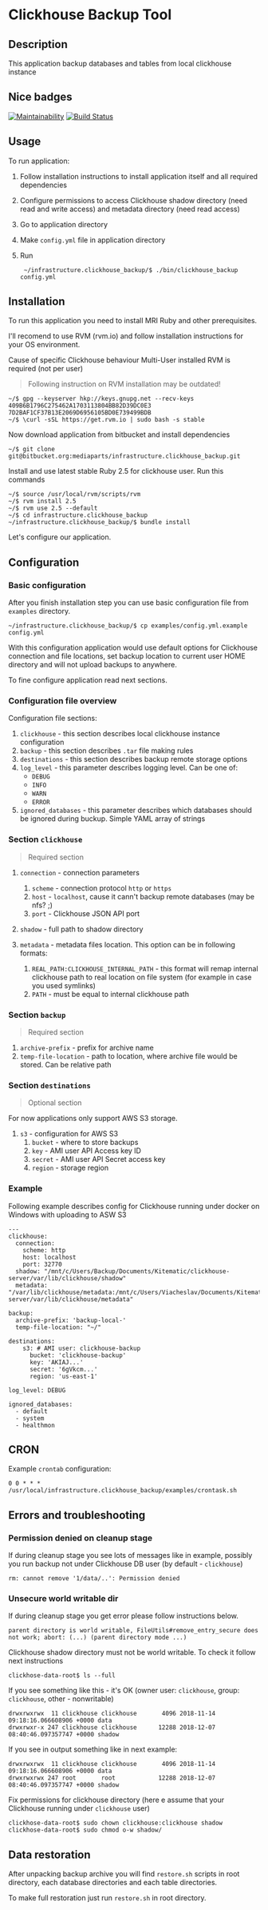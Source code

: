 # Clickhouse Backup Tool

## Description

This application backup databases and tables from local clickhouse instance

## Nice badges

[![Maintainability](https://api.codeclimate.com/v1/badges/f4e295473446f1e13a64/maintainability)](https://codeclimate.com/github/Imomoi/clickhouse-backup/maintainability)
[![Build Status](https://travis-ci.org/Imomoi/clickhouse-backup.svg?branch=master)](https://travis-ci.org/Imomoi/clickhouse-backup)

## Usage

To run application:

1. Follow installation instructions to install application itself and all required dependencies
2. Configure permissions to access Clickhouse shadow directory (need read and write access) and metadata directory (need read access)
3. Go to application directory
4. Make `config.yml` file in application directory
5. Run

        ~/infrastructure.clickhouse_backup/$ ./bin/clickhouse_backup config.yml

## Installation

To run this application you need to install MRI Ruby and other prerequisites.

I'll recomend to use RVM (rvm.io) and follow installation instructions for your OS environment.

Cause of specific Clickhouse behaviour Multi-User installed RVM is required (not per user)

> Following instruction on RVM installation may be outdated!

    ~/$ gpg --keyserver hkp://keys.gnupg.net --recv-keys 409B6B1796C275462A1703113804BB82D39DC0E3 7D2BAF1CF37B13E2069D6956105BD0E739499BDB
    ~/$ \curl -sSL https://get.rvm.io | sudo bash -s stable

Now download application from bitbucket and install dependencies

    ~/$ git clone git@bitbucket.org:mediaparts/infrastructure.clickhouse_backup.git

Install and use latest stable Ruby 2.5 for clickhouse user. Run this commands

    ~/$ source /usr/local/rvm/scripts/rvm
    ~/$ rvm install 2.5
    ~/$ rvm use 2.5 --default
    ~/$ cd infrastructure.clickhouse_backup
    ~/infrastructure.clickhouse_backup/$ bundle install

Let's configure our application.

## Configuration

### Basic configuration

After you finish installation step you can use basic configuration file from `examples` directory.

    ~/infrastructure.clickhouse_backup/$ cp examples/config.yml.example config.yml

With this configuration application would use default options for Clickhouse connection and file locations, set backup location to current user HOME directory and will not upload backups to anywhere.

To fine configure application read next sections.

### Configuration file overview

Configuration file sections:

1. `clickhouse` - this section describes local clickhouse instance configuration
2. `backup` - this section describes `.tar` file making rules
3. `destinations` - this section describes backup remote storage options
4. `log_level` - this parameter describes logging level. Can be one of:
   - `DEBUG`
   - `INFO`
   - `WARN`
   - `ERROR`
5. `ignored_databases` - this parameter describes which databases should be ignored during buckup. Simple YAML array of strings

### Section `clickhouse`

> Required section

1. `connection` - connection parameters

   1. `scheme` - connection protocol `http` or `https`
   2. `host` - `localhost`, cause it cann't backup remote databases (may be nfs? ;)
   3. `port` - Clickhouse JSON API port
2. `shadow` - full path to shadow directory
3. `metadata` - metadata files location. This option can be in following formats:
   1. `REAL_PATH:CLICKHOUSE_INTERNAL_PATH` - this format will remap internal clickhouse path to real location on file system (for example in case you used symlinks)
   2. `PATH` - must be equal to internal clickhouse path

### Section `backup`

> Required section

1. `archive-prefix` - prefix for archive name
2. `temp-file-location` - path to location, where archive file would be stored. Can be relative path

### Section `destinations`

> Optional section

For now applications only support AWS S3 storage.

1. `s3` - configuration for AWS S3
    1. `bucket` - where to store backups
    2. `key` - AMI user API Access key ID
    3. `secret` - AMI user API Secret access key
    4. `region` - storage region

### Example

Following example describes config for Clickhouse running under docker on Windows with uploading to ASW S3

    ---
    clickhouse:
      connection:
        scheme: http
        host: localhost
        port: 32770
      shadow: "/mnt/c/Users/Backup/Documents/Kitematic/clickhouse-server/var/lib/clickhouse/shadow"
      metadata: "/var/lib/clickhouse/metadata:/mnt/c/Users/Viacheslav/Documents/Kitematic/clickhouse-server/var/lib/clickhouse/metadata"

    backup:
      archive-prefix: 'backup-local-'
      temp-file-location: "~/"

    destinations:
        s3: # AMI user: clickhouse-backup
          bucket: 'clickhouse-backup'
          key: 'AKIAJ...'
          secret: '6gVkcm...'
          region: 'us-east-1'

    log_level: DEBUG

    ignored_databases:
      - default
      - system
      - healthmon

## CRON

Example `crontab` configuration:

    0 0 * * * /usr/local/infrastructure.clickhouse_backup/examples/crontask.sh

## Errors and troubleshooting

### Permission denied on cleanup stage

If during cleanup stage you see lots of messages like in example, possibly you run 
backup not under Clickhouse DB user (by default - `clickhouse`)

    rm: cannot remove '1/data/..': Permission denied

### Unsecure world writable dir

If during cleanup stage you get error please follow instructions below.

    parent directory is world writable, FileUtils#remove_entry_secure does not work; abort: (...) (parent directory mode ...)

Clickhouse shadow directory must not be world writable. To check it follow next instructions

    clickhose-data-root$ ls --full

If you see something like this - it's OK (owner user: `clickhouse`, group: `clickhouse`, other - nonwritable)

    drwxrwxrwx  11 clickhouse clickhouse       4096 2018-11-14 09:18:16.066608906 +0000 data
    drwxrwxr-x 247 clickhouse clickhouse      12288 2018-12-07 08:40:46.097357747 +0000 shadow

If you see in output something like in next example:

    drwxrwxrwx  11 clickhouse clickhouse       4096 2018-11-14 09:18:16.066608906 +0000 data
    drwxrwxrwx 247 root       root            12288 2018-12-07 08:40:46.097357747 +0000 shadow

Fix permissions for clickhouse directory (here e assume that your Clickhouse running under `clickhouse` user)

    clickhose-data-root$ sudo chown clickhouse:clickhouse shadow
    clickhose-data-root$ sudo chmod o-w shadow/

## Data restoration

After unpacking backup archive you will find `restore.sh` scripts in root directory, each database directories and each table directories.

To make full restoration just run `restore.sh` in root directory.
